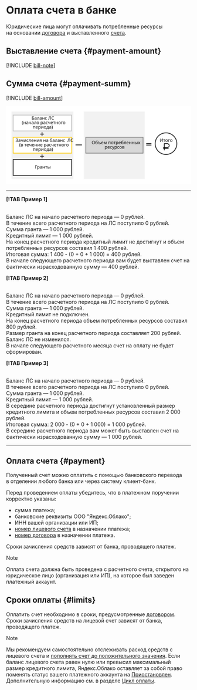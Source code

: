 # Оплата счета в банке

Юридические лица могут оплачивать потребленные ресурсы на основании [договора](../concepts/contract.md) и выставленного [счета](../concepts/bill.md).

## Выставление счета {#payment-amount}
 
[!INCLUDE [bill-note](../_includes/bill-note.md)]  


## Сумма счета {#payment-summ}

[!INCLUDE [bill-amount](../_includes/bill-amount.md)]
 
![](../_assets/formula.svg)

  ---  
      
 **[!TAB Пример 1]**
 
<br/>Баланс ЛС на начало расчетного периода — 0 рублей. 
<br/>В течение всего расчетного периода на ЛС поступило 0 рублей.
<br/>Сумма гранта — 1 000 рублей. 
<br/>Кредитный лимит — 1 000 рублей. 
<br/>На конец расчетного периода кредитный лимит не достигнут и объем потребленных ресурсов составил 1 400 рублей.
<br/>Итоговая сумма: 1 400 - (0 + 0 + 1 000) = 400 рублей. 
<br/>В начале следующего расчетного периода вам будет выставлен счет на фактически израсходованную сумму — 400 рублей.
        
 **[!TAB Пример 2]**
 
<br/>Баланс ЛС на начало расчетного периода — 0 рублей. 
<br/>В течение всего расчетного периода на ЛС поступило 0 рублей.
<br/>Сумма гранта — 1 000 рублей. 
<br/>Кредитный лимит не подключен.
<br/>На конец расчетного периода объем потребленных ресурсов составил 800 рублей.
<br/>Размер гранта на конец расчетного периода составляет 200 рублей. Баланс ЛС не изменился.
<br/>В начале следующего расчетного месяца счет на оплату не будет сформирован.    

 **[!TAB Пример 3]**
 
<br/>Баланс ЛС на начало расчетного периода — 0 рублей. 
<br/>В течение всего расчетного периода на ЛС поступило 0 рублей.
<br/>Сумма гранта — 1 000 рублей. 
<br/>Кредитный лимит — 1 000 рублей. 
<br/>В середине расчетного периода достигнут установленный размер кредитного лимита и объем потребленных ресурсов составил 2 000 рублей.
<br/>Итоговая сумма: 2 000 - (0 + 0 + 1 000) = 1 000 рублей. 
<br/>В середине расчетного периода вам может быть выставлен счет на фактически израсходованную сумму — 1 000 рублей.
       
  ---    

  
## Оплата счета {#payment}

Полученный счет можно оплатить с помощью банковского перевода в отделении любого банка или через систему клиент-банк.

Перед проведением оплаты убедитесь, что в платежном поручении корректно указаны: 
 - сумма платежа;
 - банковские реквизиты ООО "Яндекс.Облако"; 
 - ИНН вашей организации или ИП; 
 - [номер лицевого счета](../concepts/personal-account.md#id) в назначении платежа; 
 - [номер договора](../concepts/contract.md) в назначении платежа.

Сроки зачисления средств зависят от банка, проводящего платеж.

> [!NOTE]
>
> Оплата счета должна быть проведена с расчетного счета, открытого на юридическое лицо (организация или ИП), на которое был заведен платежный аккаунт.   
> 

## Сроки оплаты  {#limits}

Оплатить счет необходимо в сроки, предусмотренные [договором](../concepts/contract.md). Сроки зачисления средств на лицевой счет зависят от банка, проводящего платеж. 
> [!NOTE]
>
> Мы рекомендуем самостоятельно отслеживать расход средств с лицевого счета и [пополнять счет до положительного значения](../operations/pay-the-bill.md). Если баланс лицевого счета равен нулю или превысил максимальный размер кредитного лимита, Яндекс.Облако оставляет за собой право поменять статус вашего платежного аккаунта на [Приостановлен](../concepts/billing-account.md#conditions). Дополнительную информацию см. в разделе [Цикл оплаты](../payment/billing-cycle-business.md).
>

